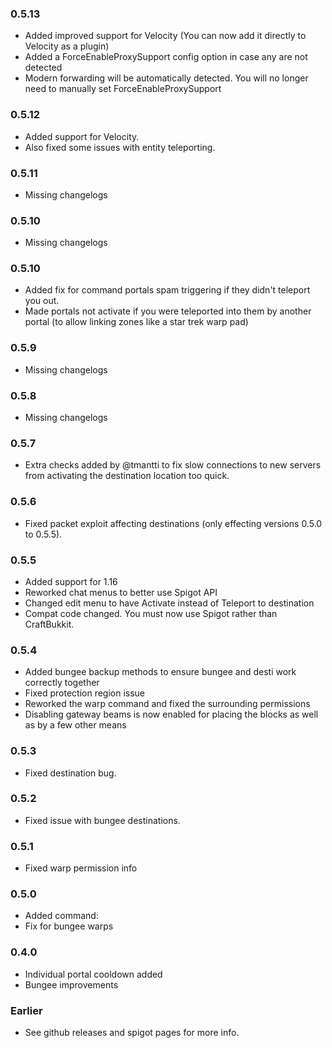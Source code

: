 ### 0.5.13
* Added improved support for Velocity (You can now add it directly to Velocity as a plugin)
* Added a ForceEnableProxySupport config option in case any are not detected
* Modern forwarding will be automatically detected. You will no longer need to manually set ForceEnableProxySupport
### 0.5.12
* Added support for Velocity.
* Also fixed some issues with entity teleporting.
### 0.5.11
 * Missing changelogs
### 0.5.10
* Missing changelogs
### 0.5.10
 * Added fix for command portals spam triggering if they didn't teleport you out.
 * Made portals not activate if you were teleported into them by another portal (to allow linking zones like a star trek warp pad)
### 0.5.9
 * Missing changelogs
### 0.5.8
 * Missing changelogs
### 0.5.7
 * Extra checks added by @tmantti to fix slow connections to new servers from activating the destination location too quick.
### 0.5.6
* Fixed packet exploit affecting destinations (only effecting versions 0.5.0 to 0.5.5).
### 0.5.5
* Added support for 1.16
* Reworked chat menus to better use Spigot API
* Changed edit menu to have Activate instead of Teleport to destination
* Compat code changed. You must now use Spigot rather than CraftBukkit.
### 0.5.4
* Added bungee backup methods to ensure bungee and desti work correctly together
* Fixed protection region issue
* Reworked the warp command and fixed the surrounding permissions
* Disabling gateway beams is now enabled for placing the blocks as well as by a few other means
### 0.5.3
 * Fixed destination bug.
### 0.5.2
 * Fixed issue with bungee destinations.
### 0.5.1
 * Fixed warp permission info
### 0.5.0
 * Added command:
 * Fix for bungee warps
### 0.4.0
 * Individual portal cooldown added
 * Bungee improvements
### Earlier
 * See github releases and spigot pages for more info.

